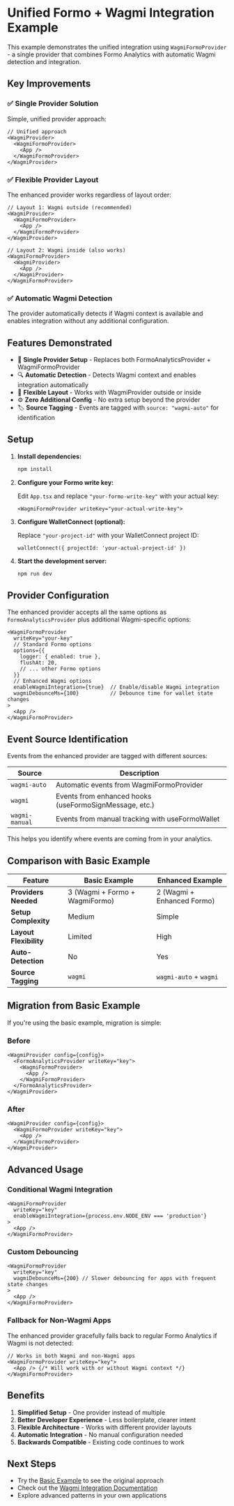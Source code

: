 # Unified Formo + Wagmi Integration Example

This example demonstrates the unified integration using `WagmiFormoProvider` - a single provider that combines Formo Analytics with automatic Wagmi detection and integration.

## Key Improvements

### ✅ **Single Provider Solution**
Simple, unified provider approach:
```tsx
// Unified approach
<WagmiProvider>
  <WagmiFormoProvider>
    <App />
  </WagmiFormoProvider>
</WagmiProvider>
```

### ✅ **Flexible Provider Layout**
The enhanced provider works regardless of layout order:

```tsx
// Layout 1: Wagmi outside (recommended)
<WagmiProvider>
  <WagmiFormoProvider>
    <App />
  </WagmiFormoProvider>
</WagmiProvider>

// Layout 2: Wagmi inside (also works)
<WagmiFormoProvider>
  <WagmiProvider>
    <App />
  </WagmiProvider>
</WagmiFormoProvider>
```

### ✅ **Automatic Wagmi Detection**
The provider automatically detects if Wagmi context is available and enables integration without any additional configuration.

## Features Demonstrated

- 🎯 **Single Provider Setup** - Replaces both FormoAnalyticsProvider + WagmiFormoProvider
- 🔍 **Automatic Detection** - Detects Wagmi context and enables integration automatically
- 📐 **Flexible Layout** - Works with WagmiProvider outside or inside
- ⚙️ **Zero Additional Config** - No extra setup beyond the provider
- 🏷️ **Source Tagging** - Events are tagged with `source: "wagmi-auto"` for identification

## Setup

1. **Install dependencies:**
   ```bash
   npm install
   ```

2. **Configure your Formo write key:**
   
   Edit `App.tsx` and replace `"your-formo-write-key"` with your actual key:
   ```tsx
   <WagmiFormoProvider writeKey="your-actual-write-key">
   ```

3. **Configure WalletConnect (optional):**
   
   Replace `"your-project-id"` with your WalletConnect project ID:
   ```tsx
   walletConnect({ projectId: 'your-actual-project-id' })
   ```

4. **Start the development server:**
   ```bash
   npm run dev
   ```

## Provider Configuration

The enhanced provider accepts all the same options as `FormoAnalyticsProvider` plus additional Wagmi-specific options:

```tsx
<WagmiFormoProvider 
  writeKey="your-key"
  // Standard Formo options
  options={{
    logger: { enabled: true },
    flushAt: 20,
    // ... other Formo options
  }}
  // Enhanced Wagmi options
  enableWagmiIntegration={true}  // Enable/disable Wagmi integration
  wagmiDebounceMs={100}          // Debounce time for wallet state changes
>
  <App />
</WagmiFormoProvider>
```

## Event Source Identification

Events from the enhanced provider are tagged with different sources:

| Source | Description |
|--------|-------------|
| `wagmi-auto` | Automatic events from WagmiFormoProvider |
| `wagmi` | Events from enhanced hooks (useFormoSignMessage, etc.) |
| `wagmi-manual` | Events from manual tracking with useFormoWallet |

This helps you identify where events are coming from in your analytics.

## Comparison with Basic Example

| Feature | Basic Example | Enhanced Example |
|---------|---------------|------------------|
| **Providers Needed** | 3 (Wagmi + Formo + WagmiFormo) | 2 (Wagmi + Enhanced Formo) |
| **Setup Complexity** | Medium | Simple |
| **Layout Flexibility** | Limited | High |
| **Auto-Detection** | No | Yes |
| **Source Tagging** | `wagmi` | `wagmi-auto` + `wagmi` |

## Migration from Basic Example

If you're using the basic example, migration is simple:

### Before
```tsx
<WagmiProvider config={config}>
  <FormoAnalyticsProvider writeKey="key">
    <WagmiFormoProvider>
      <App />
    </WagmiFormoProvider>
  </FormoAnalyticsProvider>
</WagmiProvider>
```

### After
```tsx
<WagmiProvider config={config}>
  <WagmiFormoProvider writeKey="key">
    <App />
  </WagmiFormoProvider>
</WagmiProvider>
```

## Advanced Usage

### Conditional Wagmi Integration
```tsx
<WagmiFormoProvider 
  writeKey="key"
  enableWagmiIntegration={process.env.NODE_ENV === 'production'}
>
  <App />
</WagmiFormoProvider>
```

### Custom Debouncing
```tsx
<WagmiFormoProvider 
  writeKey="key"
  wagmiDebounceMs={200} // Slower debouncing for apps with frequent state changes
>
  <App />
</WagmiFormoProvider>
```

### Fallback for Non-Wagmi Apps
The enhanced provider gracefully falls back to regular Formo Analytics if Wagmi is not detected:

```tsx
// Works in both Wagmi and non-Wagmi apps
<WagmiFormoProvider writeKey="key">
  <App /> {/* Will work with or without Wagmi context */}
</WagmiFormoProvider>
```

## Benefits

1. **Simplified Setup** - One provider instead of multiple
2. **Better Developer Experience** - Less boilerplate, clearer intent
3. **Flexible Architecture** - Works with different provider layouts
4. **Automatic Integration** - No manual configuration needed
5. **Backwards Compatible** - Existing code continues to work

## Next Steps

- Try the [Basic Example](../wagmi-basic) to see the original approach
- Check out the [Wagmi Integration Documentation](../../docs/WAGMI_INTEGRATION.md)
- Explore advanced patterns in your own applications
